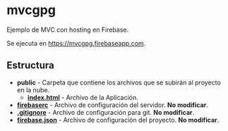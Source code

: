 # mvcgpg
Ejemplo de MVC con hosting en Firebase.

Se ejecuta en https://mvcgpg.firebaseapp.com.

## Estructura
- **public** - Carpeta que contiene los archivos que se subirán al proyecto en la nube.
  - **[index.html](/public/index)** - Archivo de la Aplicación.
- **[firebaserc](/firebaserc)** - Archivo de configuración del servidor. **No modificar**.
- **[.gitignore](/.gitignore)** - Archivo de configuración para git. **No modificar**.
- **[firebase.json](/firebase.json)** - Archivo de configuración del proyecto. **No modificar**.
